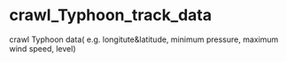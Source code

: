 # crawl_Typhoon_track_data

crawl Typhoon data( e.g. longitute&latitude, minimum pressure, maximum wind speed, level)
